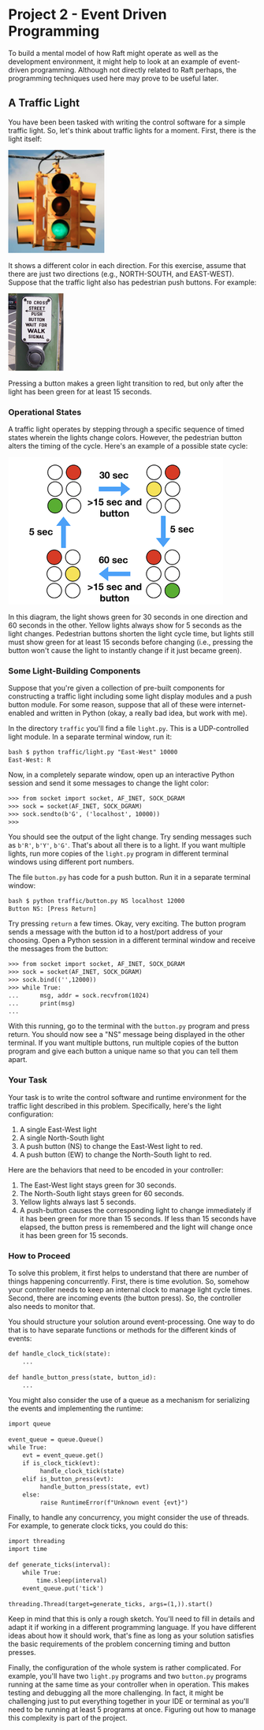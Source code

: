 # Project 2 - Event Driven Programming

To build a mental model of how Raft might operate as well
as the development environment, it might help to look at an
example of event-driven programming. Although not
directly related to Raft perhaps, the programming techniques used here
may prove to be useful later.

## A Traffic Light

You have been been tasked with writing the control software for a
simple traffic light.  So, let's think about traffic lights for a
moment.  First, there is the light itself:

![](images/trafficlight.png)

It shows a different color in each direction.  For this exercise,
assume that there are just two directions (e.g., NORTH-SOUTH,
and EAST-WEST).  Suppose that the traffic light also has pedestrian
push buttons.  For example:

![](images/trafficbutton.png)

Pressing a button makes a green light transition to red, but only after the
light has been green for at least 15 seconds.

### Operational States

A traffic light operates by stepping through a specific sequence of
timed states wherein the lights change colors.  However, the
pedestrian button alters the timing of the cycle.  Here's an example
of a possible state cycle:

![](images/trafficstates2.png)

In this diagram, the light shows green for 30 seconds in one direction
and 60 seconds in the other.  Yellow lights always show for 5 seconds
as the light changes.  Pedestrian buttons shorten the light cycle
time, but lights still must show green for at least 15 seconds before
changing (i.e., pressing the button won't cause the light to instantly
change if it just became green).

### Some Light-Building Components

Suppose that you're given a collection of pre-built components for
constructing a traffic light including some light display modules and
a push button module.  For some reason, suppose that all of these
were internet-enabled and written in Python (okay, a really bad idea,
but work with me).

In the directory `traffic` you'll find a file `light.py`.  This is a
UDP-controlled light module.  In a separate terminal window, run it:

```
bash $ python traffic/light.py "East-West" 10000
East-West: R
```

Now, in a completely separate window, open up an interactive Python
session and send it some messages to change the light color:

```
>>> from socket import socket, AF_INET, SOCK_DGRAM
>>> sock = socket(AF_INET, SOCK_DGRAM)
>>> sock.sendto(b'G', ('localhost', 10000))
>>>
```

You should see the output of the light change.  Try sending messages
such as `b'R'`, `b'Y'`, `b'G'`.  That's about all there is to a
light. If you want multiple lights, run more copies of the `light.py`
program in different terminal windows using different port numbers.

The file `button.py` has code for a push button.  Run it in a separate
terminal window:

```
bash $ python traffic/button.py NS localhost 12000
Button NS: [Press Return]
```

Try pressing `return` a few times.  Okay, very exciting.  The button
program sends a message with the button id to a host/port address of
your choosing.  Open a Python session in a different terminal window
and receive the messages from the button:

```
>>> from socket import socket, AF_INET, SOCK_DGRAM
>>> sock = socket(AF_INET, SOCK_DGRAM)
>>> sock.bind(('',12000))
>>> while True:
...      msg, addr = sock.recvfrom(1024)
...      print(msg)
...
```

With this running, go to the terminal with the `button.py` program and
press return.  You should now see a "NS" message being
displayed in the other terminal.  If you want multiple buttons,
run multiple copies of the button program and give each button
a unique name so that you can tell them apart.  

### Your Task

Your task is to write the control software and runtime environment for
the traffic light described in this problem. Specifically, here's the
light configuration:

1. A single East-West light
2. A single North-South light
3. A push button (NS) to change the East-West light to red.
4. A push button (EW) to change the North-South light to red.

Here are the behaviors that need to be encoded in your controller:

1.  The East-West light stays green for 30 seconds.
2.  The North-South light stays green for 60 seconds. 
3.  Yellow lights always last 5 seconds.
4.  A push-button causes the corresponding light to change immediately
    if it has been green for more than 15 seconds.  If less than 15
    seconds have elapsed, the button press is remembered and the light
    will change once it has been green for 15 seconds.

### How to Proceed

To solve this problem, it first helps to understand that there are
number of things happening concurrently.  First, there is time
evolution.  So, somehow your controller needs to keep an internal
clock to manage light cycle times.  Second, there are incoming events
(the button press).  So, the controller also needs to monitor that.

You should structure your solution around event-processing. One
way to do that is to have separate functions or methods for the
different kinds of events:

```
def handle_clock_tick(state):
    ...

def handle_button_press(state, button_id):
    ...
```

You might also consider the use of a queue as a mechanism for
serializing the events and implementing the runtime:

```
import queue

event_queue = queue.Queue()
while True:
    evt = event_queue.get()
    if is_clock_tick(evt):
         handle_clock_tick(state)
    elif is_button_press(evt):
         handle_button_press(state, evt)
    else:
         raise RuntimeError(f"Unknown event {evt}")
```

Finally, to handle any concurrency, you might consider the use of threads.
For example, to generate clock ticks, you could do this:

```
import threading
import time

def generate_ticks(interval):
    while True:
        time.sleep(interval)
	event_queue.put('tick')

threading.Thread(target=generate_ticks, args=(1,)).start()
```

Keep in mind that this is only a rough sketch.  You'll need to fill in
details and adapt it if working in a different programming language.
If you have different ideas about how it should work, that's fine as
long as your solution satisfies the basic requirements of the problem
concerning timing and button presses.

Finally, the configuration of the whole system is rather complicated.  For
example, you'll have two `light.py` programs and two `button.py` programs
running at the same time as your controller when in operation.  This
makes testing and debugging all the more challenging.  In fact, it
might be challenging just to put everything together in your IDE or
terminal as you'll need to be running at least 5 programs at once.
Figuring out how to manage this complexity is part of the project.




